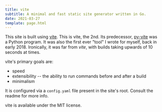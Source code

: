 ```yaml
---
title: vite
subtitle: A minimal and fast static site generator written in Go.
date: 2021-03-27
template: page.html
---
```


This site is built using [vite](https://git.icyphox.sh/vite). This is
vite, the 2nd. Its predecessor,
[py-vite](https://git.icyphox.sh/py-vite) was a Python program. It was
also the first ever "tool" I wrote for myself, back in early 2018.
Ironically, it was far from _vite_, with builds taking upwards of 10
seconds at times.

vite's primary goals are:

- speed
- extensibility -- the ability to run commands before and after a build
- minimalism

It is configured via a `config.yaml` file present in the site's root.
Consult the readme for more info.

vite is available under the MIT license.
